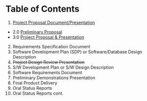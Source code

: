 # Table of Contents

1. [Project Proposal Document/Presentation](/D-01)
  * 2.0 [Preliminary Proposal](/D-01/preliminary_project_proposal.md)
  * 3.0 [Project Proposal & Presentation](/D-01/project_proposal.md)
2. Requirements Specification Document
3. Software Development Plan (SDP) or Software/Database Design Description
4. ~~Project Design Review Presentation~~
5. S/W Development Plan or S/W Design Description
6. Software Requirements Document
7. Preliminary Demonstrations Presentation
8. Final Product Delivery
9. Oral Status Reports
10. Oral Status Reports cont.